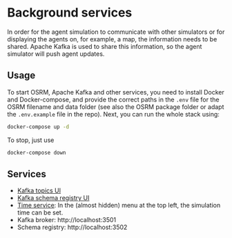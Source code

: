 # Background services

In order for the agent simulation to communicate with other simulators or for displaying the agents on, for example, a map, the information needs to be shared. Apache Kafka is used to share this information, so the agent simulator will push agent updates.

## Usage

To start OSRM, Apache Kafka and other services, you need to install Docker and Docker-compose, and provide the correct paths in the `.env` file for the OSRM filename and data folder (see also the OSRM package folder or adapt the `.env.example` file in the repo). Next, you can run the whole stack using:

```bash
docker-compose up -d
```

To stop, just use

```bash
docker-compose down
```

## Services

- [Kafka topics UI](http://localhost:3600/#/)
- [Kafka schema registry UI](http://localhost:3601/#/)
- [Time service](http://localhost:8100/): In the (almost hidden) menu at the top left, the simulation time can be set.
- Kafka broker: http://localhost:3501
- Schema registry: http://localhost:3502
